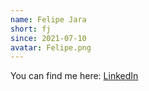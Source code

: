 ```yaml
---
name: Felipe Jara
short: fj
since: 2021-07-10
avatar: Felipe.png
---
```


You can find me here: [LinkedIn](https://www.linkedin.com/in/felipe-jara-verdugo/)
 